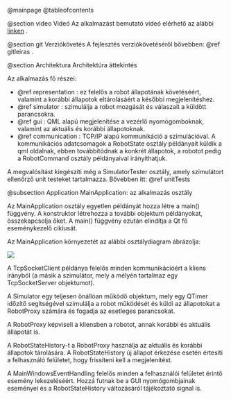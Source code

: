 @mainpage
@tableofcontents

@section video Videó
Az alkalmazást bemutató videó elérhető az alábbi [linken](https://www.youtube.com/watch?v=-p_X1v3Kvac) .

@section git Verziókövetés
A fejlesztés verziókövetéséről bővebben: @ref gitleiras .

@section Architektura Architektúra áttekintés

Az alkalmazás fő részei:

   * @ref representation : ez felelős a robot állapotának követéséért, valamint a korábbi állapotok eltárolásáért a későbbi megjelenítéshez.
   * @ref simulator : szimulálja a robot mozgását és válaszait a küldött parancsokra.
   * @ref gui : QML alapú megjelenítése a vezérlő nyomógomboknak, valamint az aktuális és korábbi állapotoknak.
   * @ref communication : TCP/IP alapú kommunikáció a szimulációval. A kommunikációs adatcsomagok a RobotState osztály példányait küldik a qml oldalnak, ebben továbbítódnak a konkrét állapotok, a robotot pedig a RobotCommand osztály példányaival irányíthatjuk.
   
A megvalósítást kiegészíti még a SimulatorTester osztály, amely szimulátort ellenőrző unit testeket tartalmazza. Bővebben itt: @ref unitTests

@subsection Application MainApplication: az alkalmazás osztály

Az MainApplication osztály egyetlen példányát hozza létre a main() függvény. 
A konstruktor létrehozza a további objektum példányokat, összekapcsolja őket. 
A main() függvény ezután elindítja a Qt fő eseménykezelő ciklusát.

Az MainApplication környezetét az alábbi osztálydiagram ábrázolja:

![](diagrams/wholeproject.png)

A TcpSocketClient példánya felelős minden kommunikációért a kliens irányból (a másik a szimulátor, mely a mélyén tartalmaz egy TcpSocketServer objektumot).

A Simulator egy teljesen önállóan működő objektum, mely egy QTimer időzítő segítségével szimulálja a robot működését és küldi az állapotokat a RobotProxy számára és fogadja az esetleges parancsokat.

A RobotProxy képviseli a kliensben a robotot, annak korábbi és aktuális állapotát is.

A RobotStateHistory-t a RobotProxy használja az aktuális és korábbi állapotok tárolására. 
A RobotStateHistory új állapot érkezése esetén értesíti a felhasználó felületet, hogy frissíteni kell a megjelenítést.

A MainWindowsEventHandling felelős minden a felhasználói felületet érintő esemény lekezeléséért. 
Hozzá futnak be a GUI nyomógombjainak eseményei és a RobotStateHistory változásáról tájékoztató signal is.


